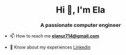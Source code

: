 <h1 align="center">Hi 👋, I'm Ela</h1>
<h3 align="center">A passionate computer engineer</h3>

- 📫 How to reach me **elanur714@gmail.com**

- 📄 Know about my experiences [Linkedin](https://www.linkedin.com/in/ela-nur-alp/)
